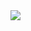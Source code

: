 <img src="https://raw.githubusercontent.com/sagar-viradiya/sagar-viradiya/master/resources/banner.png" />
